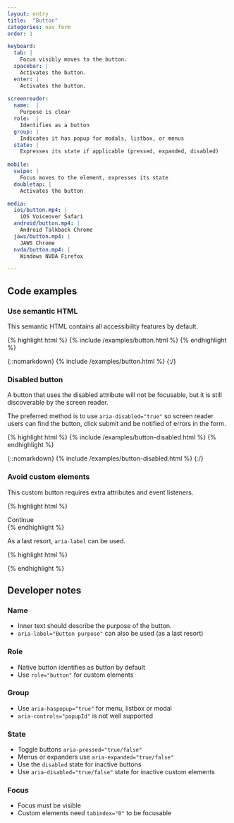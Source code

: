 ```yaml
---
layout: entry
title:  "Button"
categories: nav form
order: 1

keyboard:
  tab: |
    Focus visibly moves to the button.
  spacebar: |
    Activates the button.
  enter: |
    Activates the button.
    
screenreader:
  name:  |
    Purpose is clear
  role:  |
    Identifies as a button
  group: |
    Indicates it has popup for modals, listbox, or menus
  state: |
    Expresses its state if applicable (pressed, expanded, disabled)
          
mobile:
  swipe: |
    Focus moves to the element, expresses its state
  doubletap: |
    Activates the button

media:
  ios/button.mp4: |
    iOS Voiceover Safari
  android/button.mp4: |
    Android Talkback Chrome
  jaws/button.mp4: |
    JAWS Chrome
  nvda/button.mp4: |
    Windows NVDA Firefox

---
```



## Code examples

### Use semantic HTML
This semantic HTML contains all accessibility features by default.

{% highlight html %}
{% include /examples/button.html %}
{% endhighlight %}

{::nomarkdown}
{% include /examples/button.html %}
{:/}

### Disabled button
A button that uses the disabled attribute will not be focusable, but it is still discoverable by the screen reader.

The preferred method is to use `aria-disabled="true"` so screen reader users can find the button, click submit and be notified of errors in the form.

{% highlight html %}
{% include /examples/button-disabled.html %}
{% endhighlight %}

{::nomarkdown}
{% include /examples/button-disabled.html %}
{:/}

### Avoid custom elements
This custom button requires extra attributes and event listeners.

{% highlight html %}
<div role="button" tabindex="0">
  Continue
</div>
{% endhighlight %}

As a last resort, `aria-label` can be used.

{% highlight html %}
<div role="button" tabindex="0" aria-label="Continue">
  <!-- icon or whatever -->
</div>
{% endhighlight %}


## Developer notes

### Name
- Inner text should describe the purpose of the button.
- `aria-label="Button purpose"` can also be used (as a last resort)

### Role
- Native button identifies as button by default
- Use `role="button"` for custom elements

### Group
- Use `aria-haspopup="true"` for menu, listbox or modal
- `aria-controls="popupId"` is not well supported

### State
- Toggle buttons `aria-pressed="true/false"`
- Menus or expanders use `aria-expanded="true/false"` 
- Use the `disabled` state for inactive buttons 
- Use `aria-disabled="true/false"` state for inactive custom elements 

### Focus
- Focus must be visible
- Custom elements need `tabindex="0"` to be focusable

